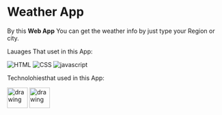 # Weather App

By this **Web App** You can get the weather info by just type your Region or city.

Lauages That uset in this App:

![HTML](https://img.icons8.com/color/48/000000/html-5--v1.png)
![CSS](https://img.icons8.com/color/48/000000/css3.png)
![javascript](https://img.icons8.com/color/48/000000/javascript--v2.png)


Technolohiesthat used in this App:

<img src="https://cdn.worldvectorlogo.com/logos/next-js.svg" alt="drawing" width="48" height="48"/>
<img src="https://axios-http.com/assets/logo.svg" alt="drawing" width="48" height="48"/>




